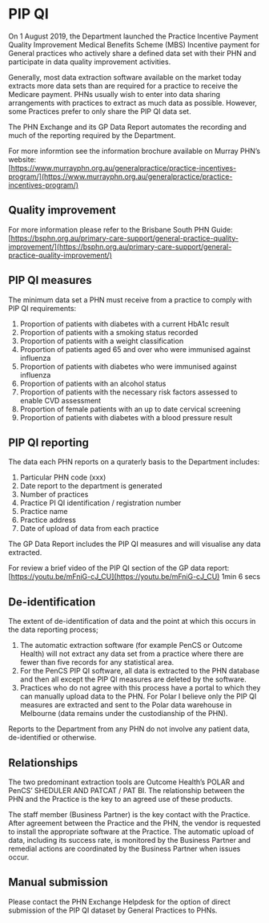 # PIP QI

On 1 August 2019, the Department launched the Practice Incentive Payment Quality Improvement Medical Benefits Scheme (MBS) Incentive  payment for General practices who actively share a defined data set with their PHN and participate in data quality improvement activities.

Generally, most data extraction software available on the market today extracts more data sets than are required for a practice to receive the Medicare payment. PHNs usually wish to enter into data sharing arrangements with practices to extract as much data as possible. However, some Practices prefer to only share the PIP QI data set.

The PHN Exchange and its GP Data Report automates the recording and much of the reporting required by the Department.

For more informtion see the information brochure available on Murray PHN’s website:  
[https://www.murrayphn.org.au/generalpractice/practice-incentives-program/](https://www.murrayphn.org.au/generalpractice/practice-incentives-program/) 

## Quality improvement

For more information please refer to the Brisbane South PHN Guide:  
[https://bsphn.org.au/primary-care-support/general-practice-quality-improvement/](https://bsphn.org.au/primary-care-support/general-practice-quality-improvement/)

## PIP QI measures

The minimum data set a PHN must receive from a practice to comply with PIP QI requirements:

1.	Proportion of patients with diabetes with a current HbA1c result
2.	Proportion of patients with a smoking status recorded
3.	Proportion of patients with a weight classification
4.	Proportion of patients aged 65 and over who were immunised against influenza
5.	Proportion of patients with diabetes who were immunised against influenza
6.	Proportion of patients with an alcohol status 
7.	Proportion of patients with the necessary risk factors assessed to enable CVD assessment
8.	Proportion of female patients with an up to date cervical screening
9.	Proportion of patients with diabetes with a blood pressure result

## PIP QI reporting

The data each PHN reports on a quraterly basis to the Department includes:

1.	Particular PHN code (xxx)
2.	Date report to the department is generated
3.	Number of practices
4.	Practice PI QI identification / registration number
5.	Practice name
6.	Practice address
7.	Date of upload of data from each practice

The GP Data Report includes the PIP QI measures and will visualise any data extracted. 

For review a brief video of the PIP QI section of the GP data report:  
[https://youtu.be/mFniG-cJ_CU](https://youtu.be/mFniG-cJ_CU) 1min 6 secs

## De-identification

The extent of de-identification of data and the point at which this occurs in the data reporting process;

1. The automatic extraction software (for example PenCS or Outcome Health) will not extract any data set from a practice where there are fewer than five records for any statistical area. 
2. For the PenCS PIP QI software, all data is extracted to the PHN database and then all except the PIP QI measures are deleted by the software. 
3. Practices who do not agree with this process have a portal to which they can manually upload data to the PHN.
For Polar I believe only the PIP QI measures are extracted and sent to the Polar data warehouse in Melbourne (data remains under the custodianship of the PHN).

Reports to the Department from any PHN do not involve any patient data, de-identified or otherwise. 

## Relationships

The two predominant extraction tools are Outcome Health’s POLAR and PenCS’ SHEDULER AND PATCAT / PAT BI. The relationship between the PHN and the Practice is the key to an agreed use of these products. 

The staff member (Business Partner) is the key contact with the Practice. After agreement between the Practice and the PHN, the vendor is requested to install the appropriate software at the Practice. The automatic upload of data, including its success rate, is monitored by the Business Partner and remedial actions are coordinated by the Business Partner when issues occur.

## Manual submission

Please contact the PHN Exchange Helpdesk for the option of direct submission of the PIP QI dataset by General Practices to PHNs.

